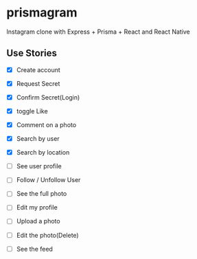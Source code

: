 # prismagram
Instagram clone with Express + Prisma + React and React Native


## Use Stories

 - [X] Create account
 - [X] Request Secret
 - [X] Confirm Secret(Login)
 - [X] toggle Like
 - [X] Comment on a photo
 - [X] Search by user
 - [X] Search by location
 - [ ] See user profile
 - [ ] Follow / Unfollow User
 - [ ] See the full photo
 - [ ] Edit my profile
 - [ ] Upload a photo
 - [ ] Edit the photo(Delete)
 
 - [ ] See the feed